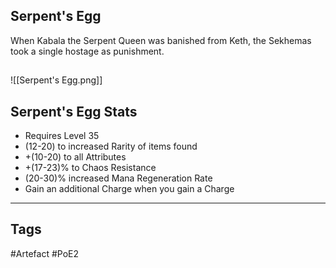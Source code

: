 ## Serpent's Egg
When Kabala the Serpent Queen was banished from Keth,
the Sekhemas took a single hostage as punishment.
##
![[Serpent's Egg.png]]
## Serpent's Egg Stats
- Requires Level 35
- (12-20) to increased Rarity of items found
- +(10-20) to all Attributes
- +(17-23)% to Chaos Resistance
- (20-30)% increased Mana Regeneration Rate
- Gain an additional Charge when you gain a Charge


---
## Tags
#Artefact
#PoE2